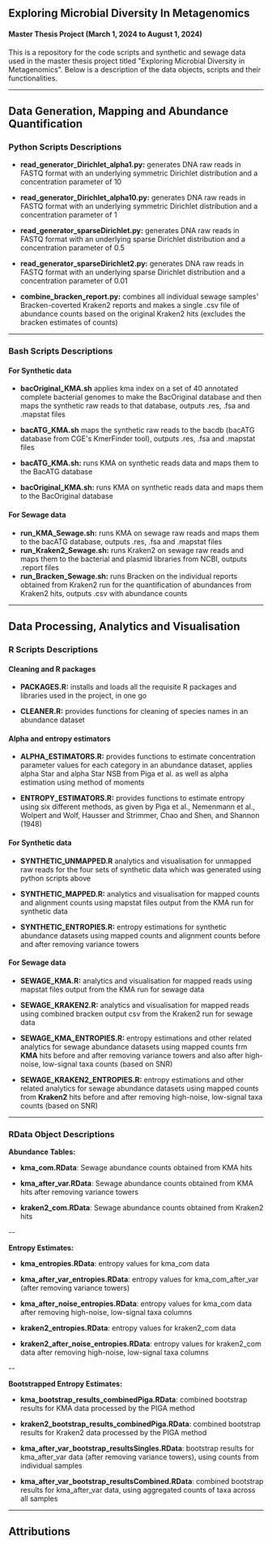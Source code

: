 ## Exploring Microbial Diversity In Metagenomics
#### Master Thesis Project (March 1, 2024 to August 1, 2024)

This is a repository for the code scripts and synthetic and sewage data used in the master thesis project titled "Exploring Microbial Diversity in Metagenomics". Below is a description of the data objects, scripts and their functionalities.

---

## Data Generation, Mapping and Abundance Quantification

### Python Scripts Descriptions

- **read_generator_Dirichlet_alpha1.py:** generates DNA raw reads in FASTQ format with an underlying symmetric Dirichlet distribution and a concentration parameter of 10
  
- **read_generator_Dirichlet_alpha10.py:** generates DNA raw reads in FASTQ format with an underlying symmetric Dirichlet distribution and a concentration parameter of 1
  
- **read_generator_sparseDirichlet.py:** generates DNA raw reads in FASTQ format with an underlying sparse Dirichlet distribution and a concentration parameter of 0.5
  
- **read_generator_sparseDirichlet2.py:** generates DNA raw reads in FASTQ format with an underlying sparse Dirichlet distribution and a concentration parameter of 0.01
  
- **combine_bracken_report.py:** combines all individual sewage samples' Bracken-coverted Kraken2 reports and makes a single .csv file of abundance counts based on the original Kraken2 hits (excludes the bracken estimates of counts)

---

### Bash Scripts Descriptions

#### For Synthetic data

- **bacOriginal_KMA.sh** applies kma index on a set of 40 annotated complete bacterial genomes to make the BacOriginal database and then maps the synthetic raw reads to that database, outputs .res, .fsa and .mapstat files
- **bacATG_KMA.sh** maps the synthetic raw reads to the bacdb (bacATG database from CGE's KmerFinder tool), outputs .res, .fsa and .mapstat files

- **bacATG_KMA.sh:** runs KMA on synthetic reads data and maps them to the BacATG database
- **bacOriginal_KMA.sh:** runs KMA on synthetic reads data and maps them to the BacOriginal database

#### For Sewage data

- **run_KMA_Sewage.sh:** runs KMA on sewage raw reads and maps them to the bacATG database, outputs .res, .fsa and .mapstat files
- **run_Kraken2_Sewage.sh:** runs Kraken2 on sewage raw reads and maps them to the bacterial and plasmid libraries from NCBI, outputs .report files
- **run_Bracken_Sewage.sh:** runs Bracken on the individual reports obtained from Kraken2 run for the quantification of abundances from Kraken2 hits, outputs .csv with abundance counts

---

## Data Processing, Analytics and Visualisation

### R Scripts Descriptions

#### Cleaning and R packages
- **PACKAGES.R:** installs and loads all the requisite R packages and libraries used in the project, in one go
  
- **CLEANER.R:** provides functions for cleaning of species names in an abundance dataset

#### Alpha and entropy estimators
- **ALPHA_ESTIMATORS.R:** provides functions to estimate concentration parameter values for each category in an abundance dataset, applies alpha Star and alpha Star NSB from Piga et al. as well as alpha estimation using method of moments
  
- **ENTROPY_ESTIMATORS.R:** provides functions to estimate entropy using six different methods, as given by Piga et al., Nemenmann et al., Wolpert and Wolf, Hausser and Strimmer, Chao and Shen, and Shannon (1948)

#### For Synthetic data
- **SYNTHETIC_UNMAPPED.R** analytics and visualisation for unmapped raw reads for the four sets of synthetic data which was generated using python scripts above
  
- **SYNTHETIC_MAPPED.R:** analytics and visualisation for mapped counts and alignment counts using mapstat files output from the KMA run for synthetic data

- **SYNTHETIC_ENTROPIES.R:** entropy estimations for synthetic abundance datasets using mapped counts and alignment counts before and after removing variance towers

#### For Sewage data
- **SEWAGE_KMA.R:** analytics and visualisation for mapped reads using mapstat files output from the KMA run for sewage data
- **SEWAGE_KRAKEN2.R:** analytics and visualisation for mapped reads using combined bracken output csv from the Kraken2 run for sewage data

- **SEWAGE_KMA_ENTROPIES.R:** entropy estimations and other related analytics for sewage abundance datasets using mapped counts frm **KMA** hits before and after removing variance towers and also after high-noise, low-signal taxa counts (based on SNR)
- **SEWAGE_KRAKEN2_ENTROPIES.R:** entropy estimations and other related analytics for sewage abundance datasets using mapped counts from **Kraken2** hits before and after removing high-noise, low-signal taxa counts (based on SNR)

---

### RData Object Descriptions

**Abundance Tables:**
- **kma_com.RData**: Sewage abundance counts obtained from KMA hits
- **kma_after_var.RData**: Sewage abundance counts obtained from KMA hits after removing variance towers

- **kraken2_com.RData**: Sewage abundance counts obtained from Kraken2 hits

--

**Entropy Estimates:**

- **kma_entropies.RData**: entropy values for kma_com data
- **kma_after_var_entropies.RData**: entropy values for kma_com_after_var (after removing variance towers)
- **kma_after_noise_entropies.RData**: entropy values for kma_com data after removing high-noise, low-signal taxa columns
 
- **kraken2_entropies.RData**: entropy values for kraken2_com data
- **kraken2_after_noise_entropies.RData**: entropy values for kraken2_com data after removing high-noise, low-signal taxa columns

--

**Bootstrapped Entropy Estimates:**

- **kma_bootstrap_results_combinedPiga.RData**: combined bootstrap results for KMA data processed by the PIGA method
- **kraken2_bootstrap_results_combinedPiga.RData**: combined bootstrap results for Kraken2 data processed by the PIGA method

- **kma_after_var_bootstrap_resultsSingles.RData**: bootstrap results for kma_after_var data (after removing variance towers), using counts from individual samples
- **kma_after_var_bootstrap_resultsCombined.RData**: combined bootstrap results for kma_after_var data, using aggregated counts of taxa across all samples

---

## Attributions


